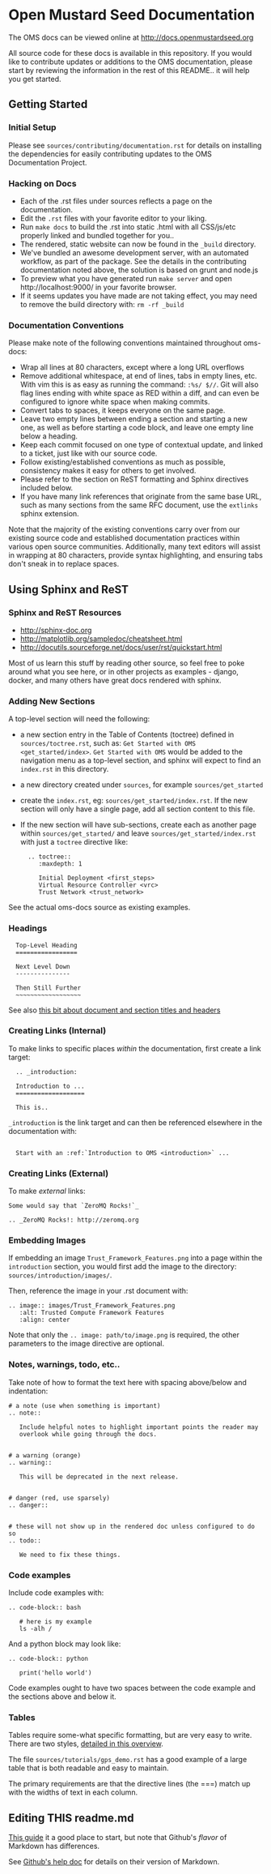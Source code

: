 # Open Mustard Seed Documentation

The OMS docs can be viewed online at http://docs.openmustardseed.org

All source code for these docs is available in this repository. If you would
like to contribute updates or additions to the OMS documentation, please start
by reviewing the information in the rest of this README.. it will help you get
started.


## Getting Started

### Initial Setup

Please see `sources/contributing/documentation.rst` for details on installing
the dependencies for easily contributing updates to the OMS Documentation Project.


### Hacking on Docs

* Each of the .rst files under sources reflects a page on the documentation.
* Edit the `.rst` files with your favorite editor to your liking.
* Run `make docs` to build the .rst into static .html with all CSS/js/etc
  properly linked and bundled together for you..
* The rendered, static  website can now be found in the ``_build`` directory.
* We've bundled an awesome development server, with an automated workflow, as
  part of the package. See the details in the contributing documentation noted
  above, the solution is based on grunt and node.js
* To preview what you have generated run `make server` and open
  http://localhost:9000/ in your favorite browser.
* If it seems updates you have made are not taking effect, you may need to
  remove the build directory with: ``rm -rf _build``


### Documentation Conventions

Please make note of the following conventions maintained throughout oms-docs:

* Wrap all lines at 80 characters, except where a long URL overflows
* Remove additional whitespace, at end of lines, tabs in empty lines, etc. With
  vim this is as easy as running the command: ``:%s/ $//``. Git will also flag
  lines ending with white space as RED within a diff, and can even be configured
  to ignore white space when making commits.
* Convert tabs to spaces, it keeps everyone on the same page.
* Leave two empty lines between ending a section and starting a new one, as well
  as before starting a code block, and leave one empty line below a heading.
* Keep each commit focused on one type of contextual update, and linked to a
  ticket, just like with our source code.
* Follow existing/established conventions as much as possible, consistency makes
  it easy for others to get involved.
* Please refer to the section on ReST formatting and Sphinx directives included
  below.
* If you have many link references that originate from the same base URL, such
  as many sections from the same RFC document, use the ``extlinks`` sphinx
  extension.

Note that the majority of the existing conventions carry over from our existing
source code and established documentation practices within various open source
communities. Additionally, many text editors will assist in wrapping at 80
characters, provide syntax highlighting, and ensuring tabs don't sneak in to
replace spaces.


## Using Sphinx and ReST

### Sphinx and ReST Resources

* http://sphinx-doc.org
* http://matplotlib.org/sampledoc/cheatsheet.html
* http://docutils.sourceforge.net/docs/user/rst/quickstart.html

Most of us learn this stuff by reading other source, so feel free to poke around
what you see here, or in other projects as examples - django, docker, and many
others have great docs rendered with sphinx.


### Adding New Sections

A top-level section will need the following:

* a new section entry in the Table of Contents (toctree) defined in
  ``sources/toctree.rst``, such as: ``Get Started with OMS <get_started/index>``.
  `Get Started with OMS` would be added to the navigation menu as a top-level
  section, and sphinx will expect to find an ``index.rst`` in this directory.
* a new directory created under ``sources``, for example ``sources/get_started``
* create the ``index.rst``, eg: ``sources/get_started/index.rst``. If the new
  section will only have a single page, add all section content to this file.
* If the new section will have sub-sections, create each as another page within
  ``sources/get_started/`` and leave ``sources/get_started/index.rst`` with just
  a ``toctree`` directive like:

  ```
    .. toctree::
       :maxdepth: 1

       Initial Deployment <first_steps>
       Virtual Resource Controller <vrc>
       Trust Network <trust_network>
  ```

See the actual oms-docs source as existing examples.


### Headings

  ```
    Top-Level Heading
    =================

    Next Level Down
    ---------------

    Then Still Further
    ~~~~~~~~~~~~~~~~~~
  ```

See also [this bit about document and section titles and headers](http://docutils.sourceforge.net/docs/user/rst/quickstart.html#id21)


### Creating Links (Internal)

To make links to specific places _within_ the documentation, first create a link
target:

  ```
    .. _introduction:

    Introduction to ...
    ===================

    This is..
  ```

``_introduction`` is the link target and can then be referenced elsewhere in
the documentation with:

  ```

    Start with an :ref:`Introduction to OMS <introduction>` ...
  ```


### Creating Links (External)

To make _external_ links:

  ```
  Some would say that `ZeroMQ Rocks!`_

  .. _ZeroMQ Rocks!: http://zeromq.org
  ```


### Embedding Images

If embedding an image ``Trust_Framework_Features.png`` into a page within the
``introduction`` section, you would first add the image to the directory:
``sources/introduction/images/``.

Then, reference the image in your .rst document with:

  ```
  .. image:: images/Trust_Framework_Features.png
     :alt: Trusted Compute Framework Features
     :align: center
  ```

Note that only the ``.. image: path/to/image.png`` is required, the other
parameters to the image directive are optional.


### Notes, warnings, todo, etc..

Take note of how to format the text here with spacing above/below and
indentation:

  ```
  # a note (use when something is important)
  .. note::

     Include helpful notes to highlight important points the reader may
     overlook while going through the docs.


  # a warning (orange)
  .. warning::

     This will be deprecated in the next release.


  # danger (red, use sparsely)
  .. danger::


  # these will not show up in the rendered doc unless configured to do so
  .. todo::

     We need to fix these things.
  ```


### Code examples

Include code examples with:

  ```
  .. code-block:: bash

     # here is my example
     ls -alh /
  ```


And a python block may look like:

  ```
  .. code-block:: python

     print('hello world')
  ```


Code examples ought to have two spaces between the code example and the sections
above and below it.


### Tables

Tables require some-what specific formatting, but are very easy to write. There
are two styles, [detailed in this overview](http://sphinx-doc.org/rest.html#tables).

The file ``sources/tutorials/gps_demo.rst`` has a good example of a large table
that is both readable and easy to maintain.

The primary requirements are that the directive lines (the ===) match up with
the widths of text in each column.


## Editing THIS readme.md

[This guide](http://daringfireball.net/projects/markdown/syntax) it a good place
to start, but note that Github's *flavor* of Markdown has differences.

See [Github's help doc](https://help.github.com/articles/github-flavored-markdown)
for details on their version of Markdown.
